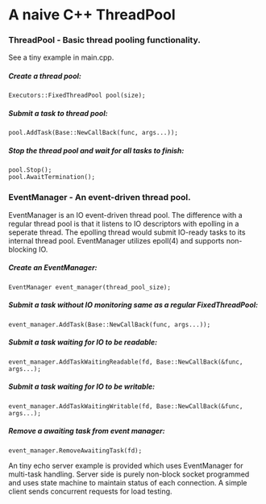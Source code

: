 # A naive C++ ThreadPool

### ThreadPool - Basic thread pooling functionality.
See a tiny example in main.cpp.

##### Create a thread pool:
    Executors::FixedThreadPool pool(size);

##### Submit a task to thread pool:
    pool.AddTask(Base::NewCallBack(func, args...));

##### Stop the thread pool and wait for all tasks to finish:
    pool.Stop();
    pool.AwaitTermination();

### EventManager - An event-driven thread pool.
EventManager is an IO event-driven thread pool. The difference with a regular thread pool is that it listens to IO descriptors with epolling in a seperate thread. The epolling thread would submit IO-ready tasks to its internal thread pool. EventManager utilizes epoll(4) and supports non-blocking IO. 

##### Create an EventManager:
    EventManager event_manager(thread_pool_size);

##### Submit a task without IO monitoring same as a regular FixedThreadPool:
    event_manager.AddTask(Base::NewCallBack(func, args...));

##### Submit a task waiting for IO to be readable:
    event_manager.AddTaskWaitingReadable(fd, Base::NewCallBack(&func, args...);

##### Submit a task waiting for IO to be writable:
    event_manager.AddTaskWaitingWritable(fd, Base::NewCallBack(&func, args...);

##### Remove a awaiting task from event manager:
    event_manager.RemoveAwaitingTask(fd);

An tiny echo server example is provided which uses EventManager for multi-task handling. Server side is purely non-block socket programmed and uses state machine to maintain status of each connection. A simple client sends concurrent requests for load testing.